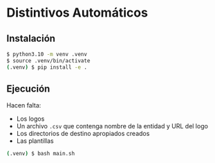 # Distintivos Automáticos

## Instalación

```bash
$ python3.10 -m venv .venv
$ source .venv/bin/activate
(.venv) $ pip install -e .
```

## Ejecución

Hacen falta:

- Los logos
- Un archivo `.csv` que contenga nombre de la entidad y URL del logo
- Los directorios de destino apropiados creados
- Las plantillas

```bash
(.venv) $ bash main.sh
```
